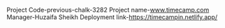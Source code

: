 Project Code-previous-chalk-3282
Project name-www.timecamp.com
Manager-Huzaifa Sheikh
Deployment link-https://timecampin.netlify.app/
